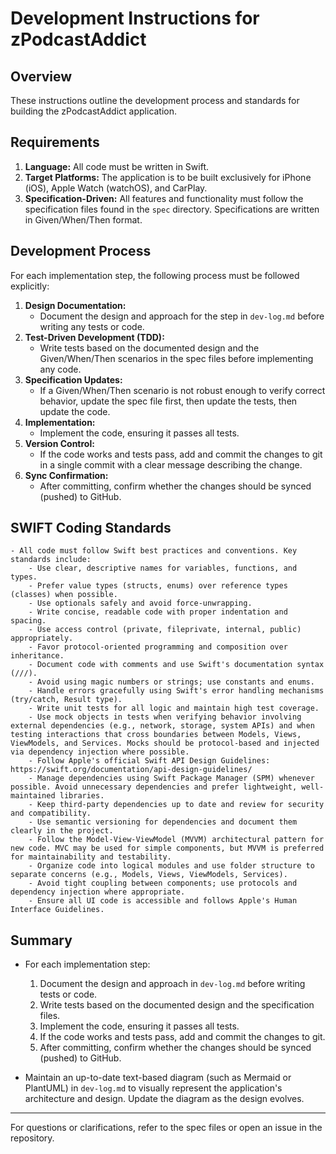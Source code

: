 # Development Instructions for zPodcastAddict

<!--
USAGE NOTES FOR THIS FILE:

This file contains the main development instructions for the zPodcastAddict project. To ensure these instructions are used by GitHub Copilot and other agents, a symbolic link is created from `.github/copilot-instructions.md` in the root of the workspace to this file. This allows Copilot and other tools to automatically reference the latest instructions.

To set up the symlink, run the following command from the root of your workspace:

    ln -s zpodcastaddict/instructions.md .github/copilot-instructions.md

This ensures that any updates to `instructions.md` are immediately reflected in `.github/copilot-instructions.md`.

When updating instructions, always edit `zpodcastaddict/instructions.md` directly. The symlink will keep `.github/copilot-instructions.md` up to date for Copilot and other agents.

For best results, keep this file concise, clear, and focused on actionable standards and processes for the project.
-->

## Overview
These instructions outline the development process and standards for building the zPodcastAddict application.

## Requirements
1. **Language:** All code must be written in Swift.
2. **Target Platforms:** The application is to be built exclusively for iPhone (iOS), Apple Watch (watchOS), and CarPlay.
3. **Specification-Driven:** All features and functionality must follow the specification files found in the `spec` directory. Specifications are written in Given/When/Then format.

## Development Process
For each implementation step, the following process must be followed explicitly:
1. **Design Documentation:**
   - Document the design and approach for the step in `dev-log.md` before writing any tests or code.
2. **Test-Driven Development (TDD):**
   - Write tests based on the documented design and the Given/When/Then scenarios in the spec files before implementing any code.
3. **Specification Updates:**
   - If a Given/When/Then scenario is not robust enough to verify correct behavior, update the spec file first, then update the tests, then update the code.
4. **Implementation:**
   - Implement the code, ensuring it passes all tests.
5. **Version Control:**
   - If the code works and tests pass, add and commit the changes to git in a single commit with a clear message describing the change.
6. **Sync Confirmation:**
   - After committing, confirm whether the changes should be synced (pushed) to GitHub.

## SWIFT Coding Standards

    - All code must follow Swift best practices and conventions. Key standards include:
        - Use clear, descriptive names for variables, functions, and types.
        - Prefer value types (structs, enums) over reference types (classes) when possible.
        - Use optionals safely and avoid force-unwrapping.
        - Write concise, readable code with proper indentation and spacing.
        - Use access control (private, fileprivate, internal, public) appropriately.
        - Favor protocol-oriented programming and composition over inheritance.
        - Document code with comments and use Swift's documentation syntax (///).
        - Avoid using magic numbers or strings; use constants and enums.
        - Handle errors gracefully using Swift's error handling mechanisms (try/catch, Result type).
        - Write unit tests for all logic and maintain high test coverage.
        - Use mock objects in tests when verifying behavior involving external dependencies (e.g., network, storage, system APIs) and when testing interactions that cross boundaries between Models, Views, ViewModels, and Services. Mocks should be protocol-based and injected via dependency injection where possible.
        - Follow Apple's official Swift API Design Guidelines: https://swift.org/documentation/api-design-guidelines/
        - Manage dependencies using Swift Package Manager (SPM) whenever possible. Avoid unnecessary dependencies and prefer lightweight, well-maintained libraries.
        - Keep third-party dependencies up to date and review for security and compatibility.
        - Use semantic versioning for dependencies and document them clearly in the project.
        - Follow the Model-View-ViewModel (MVVM) architectural pattern for new code. MVC may be used for simple components, but MVVM is preferred for maintainability and testability.
        - Organize code into logical modules and use folder structure to separate concerns (e.g., Models, Views, ViewModels, Services).
        - Avoid tight coupling between components; use protocols and dependency injection where appropriate.
        - Ensure all UI code is accessible and follows Apple's Human Interface Guidelines.

## Summary
- For each implementation step:
    1. Document the design and approach in `dev-log.md` before writing tests or code.
    2. Write tests based on the documented design and the specification files.
    3. Implement the code, ensuring it passes all tests.
    4. If the code works and tests pass, add and commit the changes to git.
    5. After committing, confirm whether the changes should be synced (pushed) to GitHub.

 - Maintain an up-to-date text-based diagram (such as Mermaid or PlantUML) in `dev-log.md` to visually represent the application's architecture and design. Update the diagram as the design evolves.

---
For questions or clarifications, refer to the spec files or open an issue in the repository.
